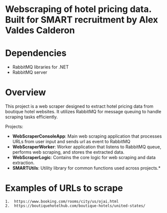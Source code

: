 ﻿# Webscraping of hotel pricing data. Built for SMART recruitment by Alex Valdes Calderon

# Dependencies

- RabbitMQ libraries for .NET
- RabbitMQ server

# Overview

This project is a web scraper designed to extract hotel pricing data from boutique hotel websites. 
It utilizes RabbitMQ for message queuing to handle scraping tasks efficiently.

Projects:

- **WebScraperConsoleApp**: Main web scraping application that processes URLs from user input and sends url as event to RabbitMQ
- **WebScraperWorker**: Worker application that listens to RabbitMQ queue, performs web scraping, and stores the extracted data.
- **WebScraperLogic**: Contains the core logic for web scraping and data extraction.
- **SMARTUtils**: Utility library for common functions used across projects.*

# Examples of URLs to scrape

	1.  https://www.booking.com/rooms/city/us/ojai.html
	2.  https://boutiquehotelhub.com/boutique-hotels/united-states/
	 